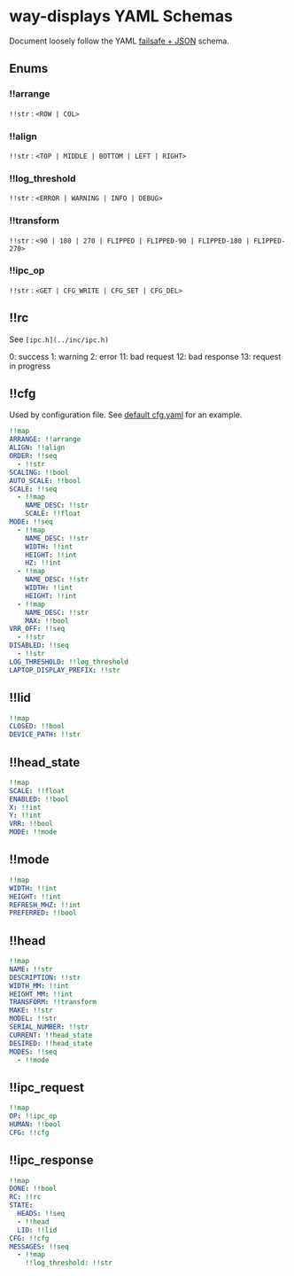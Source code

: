 # way-displays YAML Schemas

Document loosely follow the YAML [failsafe + JSON](https://yaml.org/spec/1.2.2/#chapter-10-recommended-schemas) schema.

## Enums

### !!arrange

`!!str` : `<ROW | COL>`

### !!align

`!!str` : `<TOP | MIDDLE | BOTTOM | LEFT | RIGHT>`

### !!log_threshold

`!!str` : `<ERROR | WARNING | INFO | DEBUG>`

### !!transform

`!!str` : `<90 | 180 | 270 | FLIPPED | FLIPPED-90 | FLIPPED-180 | FLIPPED-270>`

### !!ipc_op

`!!str` : `<GET | CFG_WRITE | CFG_SET | CFG_DEL>`

## !!rc

See `[ipc.h](../inc/ipc.h)`

0: success
1: warning
2: error
11: bad request
12: bad response
13: request in progress

## !!cfg

Used by configuration file. See [default cfg.yaml](../cfg.yaml) for an example.

```yaml
!!map
ARRANGE: !!arrange
ALIGN: !!align
ORDER: !!seq
  - !!str
SCALING: !!bool
AUTO_SCALE: !!bool
SCALE: !!seq
  - !!map
    NAME_DESC: !!str
    SCALE: !!float
MODE: !!seq
  - !!map
    NAME_DESC: !!str
    WIDTH: !!int
    HEIGHT: !!int
    HZ: !!int
  - !!map
    NAME_DESC: !!str
    WIDTH: !!int
    HEIGHT: !!int
  - !!map
    NAME_DESC: !!str
    MAX: !!bool
VRR_OFF: !!seq
  - !!str
DISABLED: !!seq
  - !!str
LOG_THRESHOLD: !!log_threshold
LAPTOP_DISPLAY_PREFIX: !!str
```

## !!lid

```yaml
!!map
CLOSED: !!bool
DEVICE_PATH: !!str
```

## !!head_state

```yaml
!!map
SCALE: !!float
ENABLED: !!bool
X: !!int
Y: !!int
VRR: !!bool
MODE: !!mode
```

## !!mode

```yaml
!!map
WIDTH: !!int
HEIGHT: !!int
REFRESH_MHZ: !!int
PREFERRED: !!bool
```

## !!head

```yaml
!!map
NAME: !!str
DESCRIPTION: !!str
WIDTH_MM: !!int
HEIGHT_MM: !!int
TRANSFORM: !!transform
MAKE: !!str
MODEL: !!str
SERIAL_NUMBER: !!str
CURRENT: !!head_state
DESIRED: !!head_state
MODES: !!seq
  - !!mode
```

## !!ipc_request

```yaml
!!map
OP: !!ipc_op
HUMAN: !!bool
CFG: !!cfg
```

## !!ipc_response

```yaml
!!map
DONE: !!bool
RC: !!rc
STATE:
  HEADS: !!seq
  - !!head
  LID: !!lid
CFG: !!cfg
MESSAGES: !!seq
  - !!map
    !!log_threshold: !!str
```

